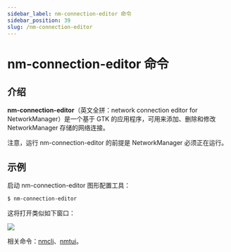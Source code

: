 ```yaml
---
sidebar_label: nm-connection-editor 命令
sidebar_position: 39
slug: /nm-connection-editor
---
```


# nm-connection-editor 命令



## 介绍

**nm-connection-editor**（英文全拼：network connection editor for NetworkManager）是一个基于 GTK 的应用程序，可用来添加、删除和修改 NetworkManager 存储的网络连接。

注意，运行 nm-connection-editor 的前提是 NetworkManager 必须正在运行。



## 示例

启动 nm-connection-editor 图形配置工具：

```bash
$ nm-connection-editor
```

这将打开类似如下窗口：

![](https://static.getiot.tech/nm-connection-editor.png#center)

相关命令：[nmcli](/linux-command/nmcli)、[nmtui](/linux-command/nmtui)。
